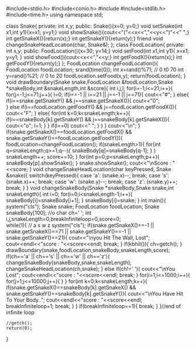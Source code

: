 #include<stdio.h>
#include<conio.h>
#include<iostream>
#include<stdlib.h>
#include<time.h>
using namespace std;

class Snake{
	private:
		int x,y;
	public:
		Snake(){x=0; y=0;}
		void setSnake(int x1,int y1){x=x1; y=y1;}
		void showSnake(){cout<<"("<<x<<","<<y<<")"<<" ";}
		int getSnakeX(){return(x);}
		int getSnakeY(){return(y);}
		friend void changeSnakeHeadLocation(char, Snake&);
};
class FoodLocation{
	private:
		int x,y;
	public:
		FoodLocation(){x=30; y=14;}
		void setFood(int x1,int y1){ x=x1; y=y1; }
		void showFood(){cout<<x<<","<<y;}
		int getFoodX(){return(x);}
		int getFoodY(){return(y);}
};
FoodLocation changeFoodLocation(){
	FoodLocation foodLocation;
	srand(time(0));
	int x=rand()%71;  // 0 t0 70
	int y=rand()%21;  // 0 to 20
	foodLocation.setFood(x,y);
	return(foodLocation);
}
void drawBoundary(Snake snake,FoodLocation &foodLocation,Snake *snakeBody,int &snakeLength,int &score){
	int i,j,l;
	for(i=-1;i<=21;i++){
		for(j=-1;j<=71;j++){
			l=0;
			if(i==-1 || i==21 || j==-1 || j==71){
				cout<<"#";
			}
			else{
				if(i==snake.getSnakeY() && j==snake.getSnakeX()){
					cout<<"0";	
				}
				else if(i==foodLocation.getFoodY() && j==foodLocation.getFoodX()){
					cout<<"F";
				}
				else{
					for(int k=0;k<snakeLength;k++){
						if(i==snakeBody[k].getSnakeY() && j==snakeBody[k].getSnakeX()){
							cout<<"o";
							l=1;
						}
					}
					if(l==0)
						cout<<" ";
				}
			}
		}
		cout<<"\n";
	}
	if(snake.getSnakeX()==foodLocation.getFoodX() && snake.getSnakeY()==foodLocation.getFoodY()){
		foodLocation=changeFoodLocation();
		if(snakeLength>1){ 
			for(int q=snakeLength;q>=1;q--){
				snakeBody[q]=snakeBody[q-1];
			}
		}
		snakeLength++;
		score+=10;
	}
	for(int p=0;p<snakeLength;p++){
		snakeBody[p].showSnake();
	}
	snake.showSnake();
	cout<<"\nScore : "<<score;
}
void changeSnakeHeadLocation(char keyPressed, Snake &snake){
	switch(keyPressed){
		case 'a':
			(snake.x)--;
			break;
		case 's':
			(snake.x)++;
			break;
		case 'w':
			(snake.y)--;
			break;
		case 'z':
			(snake.y)++;
			break;
	}
}
void changeSnakeBody(Snake *snakeBody,Snake snake,int snakeLength){
	int i=0;
	for(i=0;i<snakeLength-1;i++){
		snakeBody[i]=snakeBody[i+1];
	}
	snakeBody[i]=snake;
}
int main(){
	system("cls");
	Snake snake;
	FoodLocation foodLocation;
	Snake snakeBody[100];  //o
	char ch=' ';
	int i,j,snakeLength=0,breakInfiniteloop=0,score=0;  
	while(1){   // a s w z 
		system("cls");
		if(snake.getSnakeX()==-1 || snake.getSnakeX()==71 || snake.getSnakeY()==-1 || snake.getSnakeY()==21){
			cout<<"\nyou Hit The Wall, Lost";
			cout<<endl<<"score : "<<score<<endl;
			break;
		}
		if(kbhit()){
			ch=getch();
		}
		drawBoundary(snake,foodLocation,snakeBody,snakeLength,score);
		if(ch=='a' || ch=='s' || ch=='w' || ch=='z'){
			changeSnakeBody(snakeBody,snake,snakeLength);
			changeSnakeHeadLocation(ch,snake);
		}
		else if(ch!=' '){
			cout<<"\nYou Lost";
			cout<<endl<<"score : "<<score<<endl;
			break;
		}
		for(i=1;i<=1000;i++){ 
			for(j=1;j<=10000;j++){
			} 
		}
		for(int k=0;k<snakeLength;k++){
			if(snake.getSnakeX()==snakeBody[k].getSnakeX() && snake.getSnakeY()==snakeBody[k].getSnakeY()){
				cout<<"\nYou Have Hit To Your Body..";
				cout<<endl<<"score : "<<score<<endl;
				breakInfiniteloop=1;
				break;
			}
		}
		if(breakInfiniteloop==1){
			break;
		}
	}//end of infinite loop
	           
	//getch();
	return(0);
}

